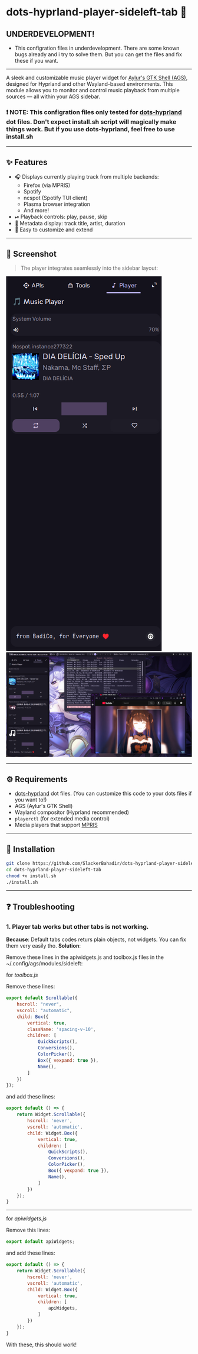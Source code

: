 # dots-hyprland-player-sideleft-tab 🎵

## UNDERDEVELOPMENT!
- This configration files in underdevelopment. There are some known bugs already and i try to solve them. But you can get the files and fix these if you want.
---

A sleek and customizable music player widget for [Aylur's GTK Shell (AGS)](https://github.com/Aylur/ags), designed for Hyprland and other Wayland-based environments. This module allows you to monitor and control music playback from multiple sources — all within your AGS sidebar.

### ❗ **NOTE**: This configration files only tested for [dots-hyprland](https://github.com/end-4/dots-hyprland) dot files. Don't expect install.sh script will magically make things work. But if you use dots-hyprland, feel free to use install.sh

---

## ✨ Features

- 🎧 Displays currently playing track from multiple backends:
  - Firefox (via MPRIS)
  - Spotify
  - ncspot (Spotify TUI client)
  - Plasma browser integration
  - And more!
- ⏯ Playback controls: play, pause, skip
- 💬 Metadata display: track title, artist, duration
- 🎨 Easy to customize and extend

---

## 📸 Screenshot

> The player integrates seamlessly into the sidebar layout:

![playertabonly](/assets/screenshots/playertabonly.png)
![multipleplayersopened](/assets/screenshots/multipleplayersopened.png)

---

## ⚙️ Requirements

- [dots-hyprland](https://github.com/end-4/dots-hyprland) dot files. (You can customize this code to your dots files if you want to!)
- AGS (Aylur's GTK Shell)
- Wayland compositor (Hyprland recommended)
- `playerctl` (for extended media control)
- Media players that support [MPRIS](https://specifications.freedesktop.org/mpris-spec/latest/)

---

## 🚀 Installation

```bash
git clone https://github.com/SlackerBahadir/dots-hyprland-player-sideleft-tab.git
cd dots-hyprland-player-sideleft-tab
chmod +x install.sh
./install.sh
```

---

## ❓ Troubleshooting

### 1. Player tab works but other tabs is not working.

**Because**: Default tabs codes returs plain objects, not widgets. You can fix them very easily tho.
**Solution**:

Remove these lines in the apiwidgets.js and toolbox.js files in the ~/.config/ags/modules/sideleft:

for *toolbox.js*

Remove these lines:

```js
export default Scrollable({
    hscroll: "never",
    vscroll: "automatic",
    child: Box({
        vertical: true,
        className: 'spacing-v-10',
        children: [
            QuickScripts(),
            Conversions(),
            ColorPicker(),
            Box({ vexpand: true }),
            Name(),
        ]
    })
});
```

and add these lines:

```js
export default () => {
    return Widget.Scrollable({
        hscroll: 'never',
        vscroll: 'automatic',
        child: Widget.Box({
            vertical: true,
            children: [
                QuickScripts(),
                Conversions(),
                ColorPicker(),
                Box({ vexpand: true }),
                Name(),
            ]
        })
    });
}
```

---

for *apiwidgets.js*

Remove this lines:

```js
export default apiWidgets;
```

and add these lines:

```js
export default () => {
    return Widget.Scrollable({
        hscroll: 'never',
        vscroll: 'automatic',
        child: Widget.Box({
            vertical: true,
            children: [
                apiWidgets,
            ]
        })
    });
}
```

With these, this should work!
